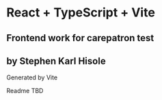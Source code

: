 # React + TypeScript + Vite

## Frontend work for carepatron test
## by Stephen Karl Hisole

Generated by Vite

Readme TBD
